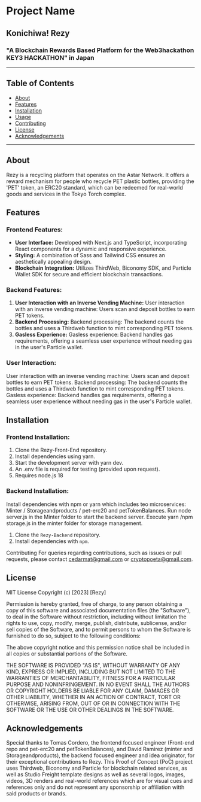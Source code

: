 # Project Name
## Konichiwa! Rezy
### "A Blockchain Rewards Based Platform for the Web3hackathon KEY3 HACKATHON" in Japan

---

## Table of Contents
- [About](#about)
- [Features](#features)
- [Installation](#installation)
- [Usage](#usage)
- [Contributing](#contributing)
- [License](#license)
- [Acknowledgements](#acknowledgements)

---


## About
Rezy is a recycling platform that operates on the Astar Network. It offers a reward mechanism for people who recycle PET plastic bottles, providing the 'PET' token, an ERC20 standard, which can be redeemed for real-world goods and services in the Tokyo Torch complex.

## Features

### Frontend Features: 
- **User Interface:** Developed with Next.js and TypeScript, incorporating React components for a dynamic and responsive experience.
- **Styling:** A combination of Sass and Tailwind CSS ensures an aesthetically appealing design.
- **Blockchain Integration:** Utilizes ThirdWeb, Biconomy SDK, and Particle Wallet SDK for secure and efficient blockchain transactions.

### Backend Features:
1. **User Interaction with an Inverse Vending Machine:** User interaction with an inverse vending machine: Users scan and deposit bottles to earn PET tokens.
2. **Backend Processing:** Backend processing: The backend counts the bottles and uses a Thirdweb function to mint corresponding PET tokens.
3. **Gasless Experience:** Gasless experience: Backend handles gas requirements, offering a seamless user experience without needing gas in the user's Particle wallet.

### User Interaction:
User interaction with an inverse vending machine: Users scan and deposit bottles to earn PET tokens.
Backend processing: The backend counts the bottles and uses a Thirdweb function to mint corresponding PET tokens.
Gasless experience: Backend handles gas requirements, offering a seamless user experience without needing gas in the user's Particle wallet.

## Installation

### Frontend Installation:
1. Clone the Rezy-Front-End repository.
2. Install dependencies using yarn.
3. Start the development server with yarn dev.
4. An .env file is required for testing (provided upon request).
5. Requires node.js 18

### Backend Installation:

Install dependencies with npm or yarn which includes teo microservices: Minter / Storageandproducts / pet-erc20 and petTokenBalances.
Run node server.js in the Minter folder to start the backend server.
Execute yarn /npm storage.js in the minter folder for storage management.
1. Clone the `Rezy-Backend` repository.
2. Install dependencies with `npm`.

Contributing
For queries regarding contributions, such as issues or pull requests, please contact cedarmat@gmail.com or cryptopoeta@gmail.com.

## License
MIT License
Copyright (c) [2023] [Rezy]

Permission is hereby granted, free of charge, to any person obtaining a copy
of this software and associated documentation files (the "Software"), to deal
in the Software without restriction, including without limitation the rights
to use, copy, modify, merge, publish, distribute, sublicense, and/or sell
copies of the Software, and to permit persons to whom the Software is
furnished to do so, subject to the following conditions:

The above copyright notice and this permission notice shall be included in all
copies or substantial portions of the Software.

THE SOFTWARE IS PROVIDED "AS IS", WITHOUT WARRANTY OF ANY KIND, EXPRESS OR
IMPLIED, INCLUDING BUT NOT LIMITED TO THE WARRANTIES OF MERCHANTABILITY,
FITNESS FOR A PARTICULAR PURPOSE AND NONINFRINGEMENT. IN NO EVENT SHALL THE
AUTHORS OR COPYRIGHT HOLDERS BE LIABLE FOR ANY CLAIM, DAMAGES OR OTHER
LIABILITY, WHETHER IN AN ACTION OF CONTRACT, TORT OR OTHERWISE, ARISING FROM,
OUT OF OR IN CONNECTION WITH THE SOFTWARE OR THE USE OR OTHER DEALINGS IN THE
SOFTWARE.

## Acknowledgements
Special thanks to Tomas Cordero, the frontend focused engineer (Front-end repo and pet-erc20 and petTokenBalances), and David Ramirez (minter and Storageandproducts), the backend focused engineer and idea originator, for their exceptional contributions to Rezy. This Proof of Concept (PoC) project uses Thirdweb, Biconomy and Particle for blockchain related services, as well as Studio Freight template designs as well as several logos, images, videos, 3D renders and real-world references which are for visual cues and references only and do not represent any sponsorship or affiliation witth said products or brands.
